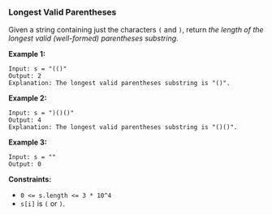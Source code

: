 ### Longest Valid Parentheses

Given a string containing just the characters `(` and `)`, return *the length of the longest valid (well-formed) parentheses substring*.

**Example 1:**

```
Input: s = "(()"
Output: 2
Explanation: The longest valid parentheses substring is "()".
```

**Example 2:**

```
Input: s = ")()()"
Output: 4
Explanation: The longest valid parentheses substring is "()()".
```

**Example 3:**

```
Input: s = ""
Output: 0
```

**Constraints:**

*   `0 <= s.length <= 3 * 10^4`
*   `s[i]` is `(` or `)`.
